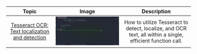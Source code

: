 <table>
<thead>
<tr>
<th align="center">Topic</th>
<th align="center">Image</th>
<th align="center">Description</th>
</tr>
</thead>
<tbody>
<tr>
<td align="center"><a href="https://github.com/davidr-AI/OpenCV-Python/blob/main/localize_text_tesseract.py">Tesseract OCR: Text localization and detection</a></td>
<td align="center"><a target="_blank" rel="noopener noreferrer" href="https://github.com/davidr-AI/OpenCV-Python/blob/main/images/OCR.gif"><img src="https://github.com/davidr-AI/OpenCV-Python/blob/main/images/OCR.gif"></a></td>
<td align="center">How to utilize Tesseract to detect, localize, and OCR text, all within a single, efficient function call. <br></td>
</tr>
</tbody>
</table>
  



